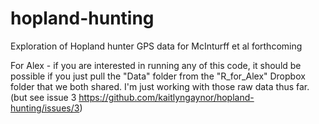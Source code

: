 # hopland-hunting
Exploration of Hopland hunter GPS data for McInturff et al forthcoming

For Alex - if you are interested in running any of this code, it should be possible if you just pull the "Data" folder from the "R_for_Alex" Dropbox folder that we both shared. I'm just working with those raw data thus far. (but see issue 3 https://github.com/kaitlyngaynor/hopland-hunting/issues/3)
